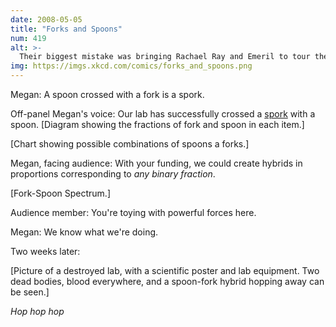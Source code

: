 ```yaml
---
date: 2008-05-05
title: "Forks and Spoons"
num: 419
alt: >-
  Their biggest mistake was bringing Rachael Ray and Emeril to tour the lab and sign off on the project. That's when Spielberg caught wind of it.
img: https://imgs.xkcd.com/comics/forks_and_spoons.png
---
```

Megan: A spoon crossed with a fork is a spork.

Off-panel Megan's voice: Our lab has successfully crossed a <u>spork</u> with a spoon. [Diagram showing the fractions of fork and spoon in each item.]

[Chart showing possible combinations of spoons a forks.]

Megan, facing audience: With your funding, we could create hybrids in proportions corresponding to *any binary fraction*.

[Fork-Spoon Spectrum.]

Audience member: You're toying with powerful forces here.

Megan: We know what we're doing.

Two weeks later:

[Picture of a destroyed lab, with a scientific poster and lab equipment. Two dead bodies, blood everywhere, and a spoon-fork hybrid hopping away can be seen.]

*Hop hop hop*